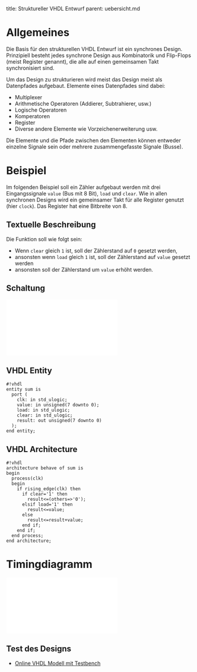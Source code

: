 title: Struktureller VHDL Entwurf
parent: uebersicht.md

# Allgemeines
Die Basis für den strukturellen VHDL Entwurf ist ein synchrones Design. Prinzipiell besteht jedes synchrone Design aus
Kombinatorik und Flip-Flops (meist Register genannt), die alle auf einen gemeinsamen Takt synchronisiert sind.

Um das Design zu strukturieren wird meist das Design meist als Datenpfades aufgebaut. Elemente eines
Datenpfades sind dabei:

* Multiplexer
* Arithmetische Operatoren (Addierer, Subtrahierer, usw.)
* Logische Operatoren
* Komperatoren
* Register
* Diverse andere Elemente wie Vorzeichenerweiterung usw.

Die Elemente und die Pfade zwischen den Elementen können entweder einzelne Signale sein oder mehrere zusammengefasste
Signale (Busse).

# Beispiel

Im folgenden Beispiel soll ein Zähler aufgebaut werden mit drei Eingangssignale ``value`` (Bus mit 8 Bit), ``load`` und ``clear``. Wie in allen
synchronen Designs wird ein gemeinsamer Takt für alle Register genutzt (hier ``clock``). Das Register hat eine Bitbreite
von 8.

## Textuelle Beschreibung
Die Funktion soll wie folgt sein:

* Wenn ``clear`` gleich ``1`` ist, soll der Zählerstand auf ``0`` gesetzt werden,
* ansonsten wenn ``load`` gleich ``1`` ist, soll der Zählerstand auf ``value`` gesetzt werden
* ansonsten soll der Zählerstand um ``value`` erhöht werden.

## Schaltung
![Schaltung]({filename}vhdl_example_1.svg.tex)

## VHDL Entity

    #!vhdl
    entity sum is
      port (
        clk: in std_ulogic;
        value: in unsigned(7 downto 0);
        load: in std_ulogic;
        clear: in std_ulogic;
        result: out unsigned(7 downto 0)
      );
    end entity;

## VHDL Architecture

    #!vhdl
    architecture behave of sum is
    begin
      process(clk)
      begin
        if rising_edge(clk) then
          if clear='1' then
            result<=(others=>'0');
          elsif load='1' then
            result<=value;
          else
            result<=result+value;
          end if;
        end if;
      end process;
    end architecture;

# Timingdiagramm

![Timingdiagramm]({filename}vhdl_example_1_timing.svg.tex)

## Test des Designs

* [Online VHDL Modell mit Testbench](http://www.edaplayground.com/x/EcA)
